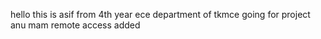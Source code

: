 hello this is asif from 4th year ece department of tkmce going for project
anu mam remote access added


